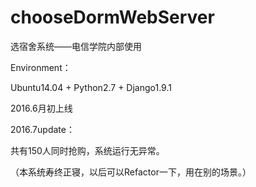 # chooseDormWebServer
选宿舍系统——电信学院内部使用

Environment：

Ubuntu14.04 + Python2.7 + Django1.9.1

2016.6月初上线

2016.7update：

共有150人同时抢购，系统运行无异常。

（本系统寿终正寝，以后可以Refactor一下，用在别的场景。）
